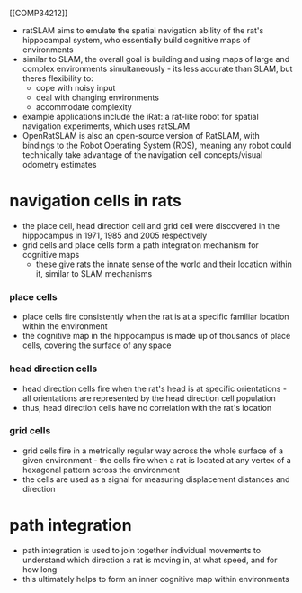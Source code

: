 [[COMP34212]]

- ratSLAM aims to emulate the spatial navigation ability of the rat's hippocampal system, who essentially build cognitive maps of environments
- similar to SLAM, the overall goal is building and using maps of large and complex environments simultaneously - its less accurate than SLAM, but theres flexibility to:
	- cope with noisy input
	- deal with changing environments
	- accommodate complexity
- example applications include the iRat: a rat-like robot for spatial navigation experiments, which uses ratSLAM
- OpenRatSLAM is also an open-source version of RatSLAM, with bindings to the Robot Operating System (ROS), meaning any robot could technically take advantage of the navigation cell concepts/visual odometry estimates

# navigation cells in rats

- the place cell, head direction cell and grid cell were discovered in the hippocampus in 1971, 1985 and 2005 respectively
- grid cells and place cells form a path integration mechanism for cognitive maps
	- these give rats the innate sense of the world and their location within it, similar to SLAM mechanisms

### place cells
- place cells fire consistently when the rat is at a specific familiar location within the environment
- the cognitive map in the hippocampus is made up of thousands of place cells, covering the surface of any space

### head direction cells
- head direction cells fire when the rat's head is at specific orientations - all orientations are represented by the head direction cell population
- thus, head direction cells have no correlation with the rat's location

### grid cells
- grid cells fire in a metrically regular way across the whole surface of a given environment - the cells fire when a rat is located at any vertex of a hexagonal pattern across the environment
- the cells are used as a signal for measuring displacement distances and direction

# path integration

- path integration is used to join together individual movements to understand which direction a rat is moving in, at what speed, and for how long
- this ultimately helps to form an inner cognitive map within environments